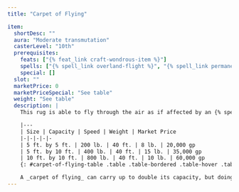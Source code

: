 ```yaml
---
title: "Carpet of Flying"

item:
  shortDesc: ""
  aura: "Moderate transmutation"
  casterLevel: "10th"
  prerequisites:
    feats: ["{% feat_link craft-wondrous-item %}"]
    spells: ["{% spell_link overland-flight %}", "{% spell_link permanency %}"]
    special: []
  slot: ""
  marketPrice: 0
  marketPriceSpecial: "See table"
  weight: "See table"
  description: |
    This rug is able to fly through the air as if affected by an {% spell_link overland-flight %} spell of unlimited duration. The size, carrying capacity, and speed of the different _carpets of flying_ are shown on the table below. Beautifully and intricately made, each carpet has its own command word to activate it &ndash; if the device is within voice range, the command word activates it, whether the speaker is on the rug or not. The carpet is then controlled by spoken directions.

    |---
    | Size | Capacity | Speed | Weight | Market Price
    |-|-|-|-|-
    | 5 ft. by 5 ft. | 200 lb. | 40 ft. | 8 lb. | 20,000 gp
    | 5 ft. by 10 ft. | 400 lb. | 40 ft. | 15 lb. | 35,000 gp
    | 10 ft. by 10 ft. | 800 lb. | 40 ft. | 10 lb. | 60,000 gp
    {: #carpet-of-flying-table .table .table-bordered .table-hover .table-striped data-caption="Table: Carpets of Flying" }

    A _carpet of flying_ can carry up to double its capacity, but doing so reduces its speed to 30 feet. It has average maneuverability, but a _carpet of flying_ can still hover.
---
```

